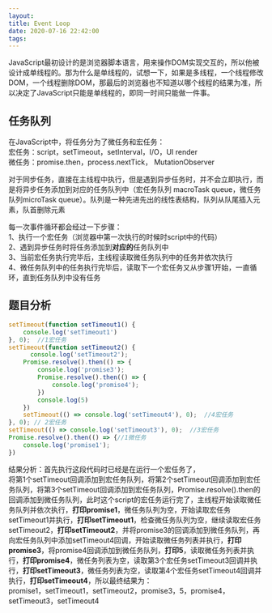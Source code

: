 ```yaml
---
layout:
title: Event Loop
date: 2020-07-16 22:42:00
tags:
---
```


JavaScript最初设计的是浏览器脚本语言，用来操作DOM实现交互的，所以他被设计成单线程的。那为什么是单线程的，试想一下，如果是多线程，一个线程修改DOM，一个线程删除DOM，那最后的浏览器也不知道以哪个线程的结果为准，所以决定了JavaScript只能是单线程的，即同一时间只能做一件事。<br />

<a name="Y5lOs"></a>
## 任务队列
在JavaScript中，将任务分为了微任务和宏任务：<br />宏任务：script，setTimeout，setInterval，I/O，UI render<br />微任务：promise.then，process.nextTick， MutationObserver

对于同步任务，直接在主线程中执行，但是遇到异步任务时，并不会立即执行，而是将异步任务添加到对应的任务队列中（宏任务队列 macroTask queue，微任务队列microTask queue）。队列是一种先进先出的线性表结构，队列从队尾插入元素，队首删除元素

每一次事件循环都会经过一下步骤：<br />1、执行一个宏任务（浏览器中第一次执行的时候时script中的代码）<br />2、遇到异步任务时将任务添加到**对应的**任务队列中<br />3、当前宏任务执行完毕后，主线程读取微任务队列中的任务并依次执行<br />4、微任务队列中的任务执行完毕后，读取下一个宏任务又从步骤1开始，一直循环，直到任务队列中没有任务

<a name="nN4nu"></a>
## 题目分析
```javascript
setTimeout(function setTimeout1() {
	console.log('setTimeout1')
}, 0);  //1宏任务
setTimeout(function setTimeout2() {
	  console.log('setTimeout2');
    Promise.resolve().then(() => {
        console.log('promise3');
        Promise.resolve().then(() => {
            console.log('promise4');
        })
        console.log(5)
    })
    setTimeout(() => console.log('setTimeout4'), 0);  //4宏任务
}, 0); // 2宏任务
setTimeout(() => console.log('setTimeout3'), 0);  //3宏任务
Promise.resolve().then(() => {//1微任务
    console.log('promise1');
})
```
结果分析：首先执行这段代码时已经是在运行一个宏任务了，<br />将第1个setTimeout回调添加到宏任务队列，将第2个setTimeout回调添加到宏任务队列，将第3个setTimeout回调添加到宏任务队列，Promise.resolve().then的回调添加到微任务队列，此时这个script的宏任务运行完了，主线程开始读取微任务队列并依次执行，**打印promise1**，微任务队列为空，开始读取宏任务setTimeout1并执行，**打印setTimeout1**，检查微任务队列为空，继续读取宏任务setTimeout2，**打印setTimeout2**，并将promise3的回调添加到微任务队列，再向宏任务队列中添加setTimeout4回调，开始读取微任务列表并执行，**打印promise3**，将promise4回调添加到微任务队列，**打印5**，读取微任务列表并执行，**打印promise4**，微任务列表为空，读取第3个宏任务setTimeout3回调并执行，**打印setTimeout3**，微任务列表为空，读取第4个宏任务setTimeout4回调并执行，**打印setTimeout4**，所以最终结果为：<br />promise1，setTimeout1，setTimeout2，promise3，5，promise4，setTimeout3，setTimeout4<br />


